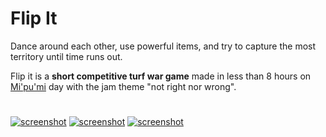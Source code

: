 # Flip It

Dance around each other, use powerful items, and try to capture the most territory until time runs out.

Flip it is a **short competitive turf war game** made in less than 8 hours on [Mi'pu'mi][1] day with the jam theme "not right nor wrong".

#

[![screenshot](material/screenshots/fli_screen_001t.jpg?raw=true)](material/screenshots/fli_screen_001.jpg?raw=true)
[![screenshot](material/screenshots/fli_screen_002t.jpg?raw=true)](material/screenshots/fli_screen_002.jpg?raw=true)
[![screenshot](material/screenshots/fli_screen_003t.jpg?raw=true)](material/screenshots/fli_screen_003.jpg?raw=true)

[1]: https://mipumi.com